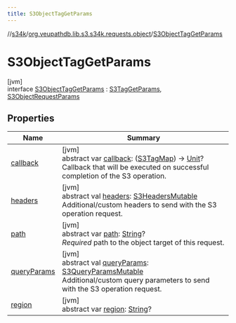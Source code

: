 ```yaml
---
title: S3ObjectTagGetParams
---
```

//[s34k](../../../index.html)/[org.veupathdb.lib.s3.s34k.requests.object](../index.html)/[S3ObjectTagGetParams](index.html)



# S3ObjectTagGetParams



[jvm]\
interface [S3ObjectTagGetParams](index.html) : [S3TagGetParams](../../org.veupathdb.lib.s3.s34k.requests/-s3-tag-get-params/index.html), [S3ObjectRequestParams](../-s3-object-request-params/index.html)



## Properties


| Name | Summary |
|---|---|
| [callback](../../org.veupathdb.lib.s3.s34k.requests/-s3-tag-get-params/callback.html) | [jvm]<br>abstract var [callback](../../org.veupathdb.lib.s3.s34k.requests/-s3-tag-get-params/callback.html): ([S3TagMap](../../org.veupathdb.lib.s3.s34k.fields.tags/-s3-tag-map/index.html)) -&gt; [Unit](https://kotlinlang.org/api/latest/jvm/stdlib/kotlin/-unit/index.html)?<br>Callback that will be executed on successful completion of the S3 operation. |
| [headers](../../org.veupathdb.lib.s3.s34k.requests/-s3-request-params/headers.html) | [jvm]<br>abstract val [headers](../../org.veupathdb.lib.s3.s34k.requests/-s3-request-params/headers.html): [S3HeadersMutable](../../org.veupathdb.lib.s3.s34k.fields.headers/-s3-headers-mutable/index.html)<br>Additional/custom headers to send with the S3 operation request. |
| [path](../-s3-object-request-params/path.html) | [jvm]<br>abstract var [path](../-s3-object-request-params/path.html): [String](https://kotlinlang.org/api/latest/jvm/stdlib/kotlin/-string/index.html)?<br>*Required* path to the object target of this request. |
| [queryParams](../../org.veupathdb.lib.s3.s34k.requests/-s3-request-params/query-params.html) | [jvm]<br>abstract val [queryParams](../../org.veupathdb.lib.s3.s34k.requests/-s3-request-params/query-params.html): [S3QueryParamsMutable](../../org.veupathdb.lib.s3.s34k.fields.query_params/-s3-query-params-mutable/index.html)<br>Additional/custom query parameters to send with the S3 operation request. |
| [region](../../org.veupathdb.lib.s3.s34k.requests/-s3-region-request-params/region.html) | [jvm]<br>abstract var [region](../../org.veupathdb.lib.s3.s34k.requests/-s3-region-request-params/region.html): [String](https://kotlinlang.org/api/latest/jvm/stdlib/kotlin/-string/index.html)? |

